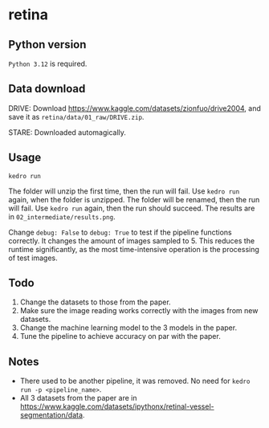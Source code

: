# retina

## Python version

`Python 3.12` is required.

## Data download

DRIVE: Download <https://www.kaggle.com/datasets/zionfuo/drive2004>, and save it as `retina/data/01_raw/DRIVE.zip`.

STARE: Downloaded automagically.

## Usage

`kedro run`

The folder will unzip the first time, then the run will fail.
Use `kedro run` again, when the folder is unzipped. The folder will be renamed, then the run will fail.
Use `kedro run` again, then the run should succeed.
The results are in `02_intermediate/results.png`.

Change `debug: False` to `debug: True` to test if the pipeline functions correctly. It changes the amount of images sampled to 5. This reduces the runtime significantly, as the most time-intensive operation is the processing of test images.

## Todo

1. Change the datasets to those from the paper.
2. Make sure the image reading works correctly with the images from new datasets.
3. Change the machine learning model to the 3 models in the paper.
4. Tune the pipeline to achieve accuracy on par with the paper.

## Notes

- There used to be another pipeline, it was removed. No need for `kedro run -p <pipeline_name>`.
- All 3 datasets from the paper are in <https://www.kaggle.com/datasets/ipythonx/retinal-vessel-segmentation/data>.
